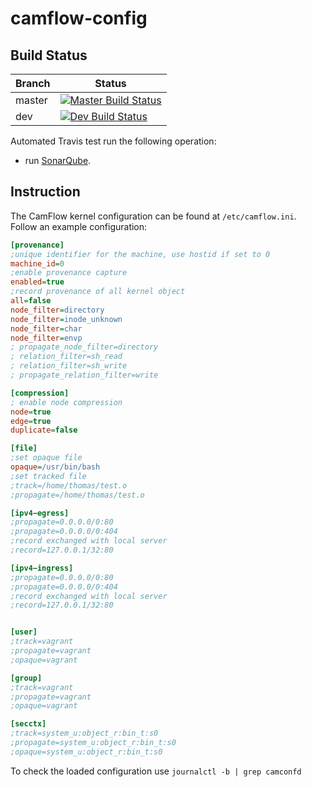 # camflow-config

## Build Status

| Branch | Status                                                                                  |
|--------|-----------------------------------------------------------------------------------------|
| master | [![Master Build Status](https://api.travis-ci.org/CamFlow/camconfd.svg)](https://travis-ci.org/CamFlow/camflow-config/branches)  |
| dev    | [![Dev Build Status](https://api.travis-ci.org/CamFlow/camconfd.svg?branch=dev)](https://travis-ci.org/CamFlow/camflow-config/branches)      |

Automated Travis test run the following operation:
- run [SonarQube](https://sonarqube.com).

## Instruction

The CamFlow kernel configuration can be found at `/etc/camflow.ini`. Follow an example configuration:

```INI
[provenance]
;unique identifier for the machine, use hostid if set to 0
machine_id=0
;enable provenance capture
enabled=true
;record provenance of all kernel object
all=false
node_filter=directory
node_filter=inode_unknown
node_filter=char
node_filter=envp
; propagate_node_filter=directory
; relation_filter=sh_read
; relation_filter=sh_write
; propagate_relation_filter=write

[compression]
; enable node compression
node=true
edge=true
duplicate=false

[file]
;set opaque file
opaque=/usr/bin/bash
;set tracked file
;track=/home/thomas/test.o
;propagate=/home/thomas/test.o

[ipv4−egress]
;propagate=0.0.0.0/0:80
;propagate=0.0.0.0/0:404
;record exchanged with local server
;record=127.0.0.1/32:80

[ipv4−ingress]
;propagate=0.0.0.0/0:80
;propagate=0.0.0.0/0:404
;record exchanged with local server
;record=127.0.0.1/32:80


[user]
;track=vagrant
;propagate=vagrant
;opaque=vagrant

[group]
;track=vagrant
;propagate=vagrant
;opaque=vagrant

[secctx]
;track=system_u:object_r:bin_t:s0
;propagate=system_u:object_r:bin_t:s0
;opaque=system_u:object_r:bin_t:s0
```

To check the loaded configuration use `journalctl -b | grep camconfd`
